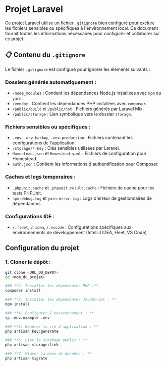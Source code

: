 # Projet Laravel

Ce projet Laravel utilise un fichier `.gitignore` bien configuré pour exclure les fichiers sensibles ou spécifiques à l'environnement local. Ce document fournit toutes les informations nécessaires pour configurer et collaborer sur ce projet.

## 📋 Contenu du `.gitignore`
Le fichier `.gitignore` est configuré pour ignorer les éléments suivants :  

### **Dossiers générés automatiquement** :
- `/node_modules` : Contient les dépendances Node.js installées avec `npm` ou `yarn`.
- `/vendor` : Contient les dépendances PHP installées avec `composer`.
- `/public/build` et `/public/hot` : Fichiers générés par Laravel Mix.
- `/public/storage` : Lien symbolique vers le dossier `storage`.

### **Fichiers sensibles ou spécifiques** :
- `.env`, `.env.backup`, `.env.production` : Fichiers contenant les configurations de l'application.
- `/storage/*.key` : Clés sensibles utilisées par Laravel.
- `Homestead.json` et `Homestead.yaml` : Fichiers de configuration pour Homestead.
- `auth.json` : Contient les informations d'authentification pour Composer.

### **Caches et logs temporaires** :
- `.phpunit.cache` et `.phpunit.result.cache` : Fichiers de cache pour les tests PHPUnit.
- `npm-debug.log` et `yarn-error.log` : Logs d'erreur de gestionnaires de dépendances.

### **Configurations IDE** :
- `/.fleet`, `/.idea`, `/.vscode` : Configurations spécifiques aux environnements de développement (IntelliJ IDEA, Fleet, VS Code).


##  Configuration du projet

### **1. Cloner le dépôt :**
```bash
git clone <URL_DU_DEPOT>
cd <nom_du_projet>

### **2. Installer les dépendances PHP :**
composer install

### **3. Installer les dépendances JavaScript : **
npm install

### **4. Configurer l'environnement : **
cp .env.example .env

### **5. Générer la clé d'application : **
php artisan key:generate

### **6. Lier le stockage public : **
php artisan storage:link

### **7. Migrer la base de données : **
php artisan migrate
